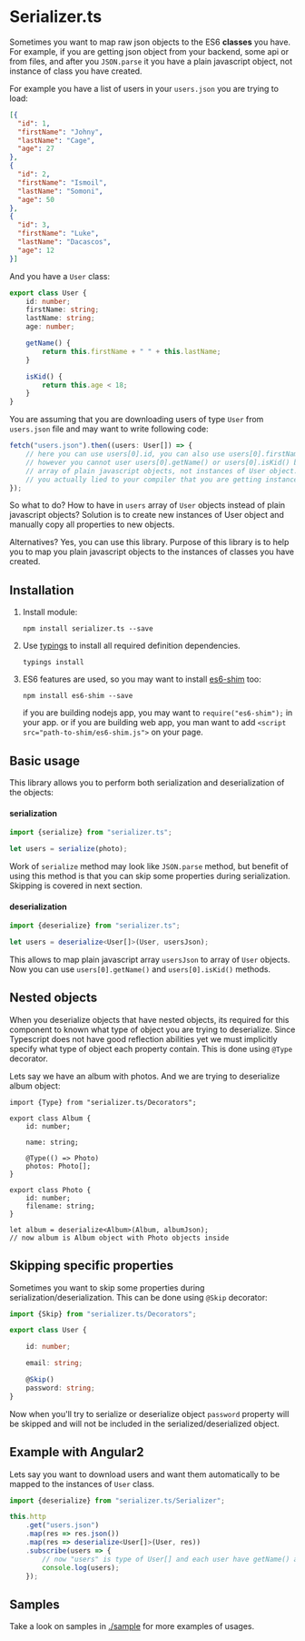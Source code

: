 # Serializer.ts

Sometimes you want to map raw json objects to the ES6 **classes** you have. For example, if you are getting json object
from your backend, some api or from files, and after you `JSON.parse` it you have a plain javascript object, not
instance of class you have created.

For example you have a list of users in your `users.json` you are trying to load:

```json
[{
  "id": 1,
  "firstName": "Johny",
  "lastName": "Cage",
  "age": 27
},
{
  "id": 2,
  "firstName": "Ismoil",
  "lastName": "Somoni",
  "age": 50
},
{
  "id": 3,
  "firstName": "Luke",
  "lastName": "Dacascos",
  "age": 12
}]
```
And you have a `User` class:

```typescript
export class User {
    id: number;
    firstName: string;
    lastName: string;
    age: number;

    getName() {
        return this.firstName + " " + this.lastName;
    }

    isKid() {
        return this.age < 18;
    }
}
```

You are assuming that you are downloading users of type `User` from `users.json` file and may want to write
following code:

```typescript
fetch("users.json").then((users: User[]) => {
    // here you can use users[0].id, you can also use users[0].firstName and users[0].lastName
    // however you cannot user users[0].getName() or users[0].isKid() because users object is actually
    // array of plain javascript objects, not instances of User object. You told compiler that `users: User[]`
    // you actually lied to your compiler that you are getting instances of User object.
});
```

So what to do? How to have in `users` array of `User` objects instead of plain javascript objects? Solution is
to create new instances of User object and manually copy all properties to new objects.

Alternatives? Yes, you can use this library. Purpose of this library is to help you to map you plain javascript
objects to the instances of classes you have created.

## Installation


1. Install module:

    `npm install serializer.ts --save`

2. Use [typings](https://github.com/typings/typings) to install all required definition dependencies.

    `typings install`

3. ES6 features are used, so you may want to install [es6-shim](https://github.com/paulmillr/es6-shim) too:

    `npm install es6-shim --save`

    if you are building nodejs app, you may want to `require("es6-shim");` in your app.
    or if you are building web app, you man want to add `<script src="path-to-shim/es6-shim.js">` on your page.

## Basic usage

This library allows you to perform both serialization and deserialization of the objects:

#### serialization

```typescript
import {serialize} from "serializer.ts";

let users = serialize(photo);
```

Work of `serialize` method may look like `JSON.parse` method, but benefit of using this method is that you can skip
some properties during serialization. Skipping is covered in next section.

#### deserialization

```typescript
import {deserialize} from "serializer.ts";

let users = deserialize<User[]>(User, usersJson);
```

This allows to map plain javascript array `usersJson` to array of `User` objects.
Now you can use `users[0].getName()` and `users[0].isKid()` methods.

## Nested objects

When you deserialize objects that have nested objects, its required for this component to known what type of object
you are trying to deserialize. Since Typescript does not have good reflection abilities yet we must implicitly
specify what type of object each property contain. This is done using `@Type` decorator.

Lets say we have an album with photos. And we are trying to deserialize album object:

```
import {Type} from "serializer.ts/Decorators";

export class Album {
    id: number;

    name: string;

    @Type(() => Photo)
    photos: Photo[];
}

export class Photo {
    id: number;
    filename: string;
}

let album = deserialize<Album>(Album, albumJson);
// now album is Album object with Photo objects inside
```

## Skipping specific properties

Sometimes you want to skip some properties during serialization/deserialization. This can be done using `@Skip`
decorator:

```typescript
import {Skip} from "serializer.ts/Decorators";

export class User {

    id: number;

    email: string;

    @Skip()
    password: string;
}
```

Now when you'll try to serialize or deserialize object `password` property will be skipped and will not be included
in the serialized/deserialized object.

## Example with Angular2

Lets say you want to download users and want them automatically to be mapped to the instances of `User` class.

```typescript
import {deserialize} from "serializer.ts/Serializer";

this.http
    .get("users.json")
    .map(res => res.json())
    .map(res => deserialize<User[]>(User, res))
    .subscribe(users => {
        // now "users" is type of User[] and each user have getName() and isKid() methods available
        console.log(users);
    });
```

## Samples

Take a look on samples in [./sample](https://github.com/pleerock/serializer.ts/tree/master/sample) for more examples of
usages.
